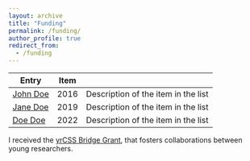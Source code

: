 ```yaml
---
layout: archive
title: "Funding"
permalink: /funding/
author_profile: true
redirect_from:
  - /funding
---
```


| Entry            | Item   |                                                              |
| --------         | ------ | ------------------------------------------------------------ |
| [John Doe](#)    | 2016   | Description of the item in the list                          |
| [Jane Doe](#)    | 2019   | Description of the item in the list                          |
| [Doe Doe](#)     | 2022   | Description of the item in the list     

I received the [yrCSS Bridge Grant](http://yrcss.cssociety.org/bridge-grants/), that fosters collaborations between young researchers.